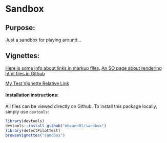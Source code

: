 <!-- README.md is generated from README.Rmd. Please edit that file -->
Sandbox
=======

Purpose:
--------

Just a sandbox for playing around...

Vignettes:
----------

[Here is some info about links in markup files.](https://github.com/blog/1395-relative-links-in-markup-files) [An SO page about rendering html files in Github](http://stackoverflow.com/questions/8446218/how-to-see-an-html-page-on-github-as-a-normal-rendered-html-page-to-see-preview)

[My Test Vignette Relative Link](mbcann01/sandbox/vignettes/my-vignette.html)

#### Installation instructions:

All files can be viewed directly on Github. To install this package locally, simply use `devtools`:

``` r
library(devtools)
devtools::install_github("mbcann01/sandbox")
library(detectPilotTest)
browseVignettes("sandbox")
```
